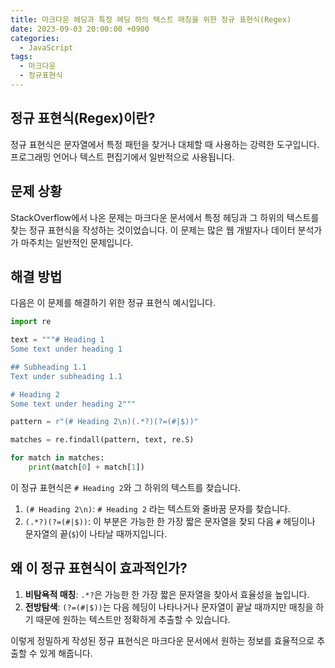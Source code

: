 ```yaml
---
title: 마크다운 헤딩과 특정 헤딩 하의 텍스트 매칭을 위한 정규 표현식(Regex)
date: 2023-09-03 20:00:00 +0900
categories:
  - JavaScript
tags:
  - 마크다운
  - 정규표현식
---
```


## 정규 표현식(Regex)이란?

정규 표현식은 문자열에서 특정 패턴을 찾거나 대체할 때 사용하는 강력한 도구입니다. 프로그래밍 언어나 텍스트 편집기에서 일반적으로 사용됩니다.

## 문제 상황

StackOverflow에서 나온 문제는 마크다운 문서에서 특정 헤딩과 그 하위의 텍스트를 찾는 정규 표현식을 작성하는 것이었습니다. 이 문제는 많은 웹 개발자나 데이터 분석가가 마주치는 일반적인 문제입니다. 

## 해결 방법

다음은 이 문제를 해결하기 위한 정규 표현식 예시입니다.

```python
import re

text = """# Heading 1
Some text under heading 1

## Subheading 1.1
Text under subheading 1.1

# Heading 2
Some text under heading 2"""

pattern = r"(# Heading 2\n)(.*?)(?=(#|$))"

matches = re.findall(pattern, text, re.S)

for match in matches:
    print(match[0] + match[1])
```

이 정규 표현식은 `# Heading 2`와 그 하위의 텍스트를 찾습니다.

1. `(# Heading 2\n)`: `# Heading 2` 라는 텍스트와 줄바꿈 문자를 찾습니다.
2. `(.*?)(?=(#|$))`: 이 부분은 가능한 한 가장 짧은 문자열을 찾되 다음 `#` 헤딩이나 문자열의 끝(`$`)이 나타날 때까지입니다.

## 왜 이 정규 표현식이 효과적인가?

1. **비탐욕적 매칭**: `.*?`은 가능한 한 가장 짧은 문자열을 찾아서 효율성을 높입니다.
2. **전방탐색**: `(?=(#|$))`는 다음 헤딩이 나타나거나 문자열이 끝날 때까지만 매칭을 하기 때문에 원하는 텍스트만 정확하게 추출할 수 있습니다.

이렇게 정밀하게 작성된 정규 표현식은 마크다운 문서에서 원하는 정보를 효율적으로 추출할 수 있게 해줍니다.